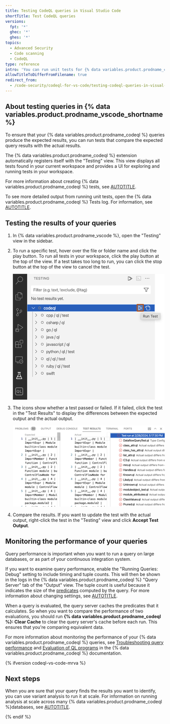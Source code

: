 ```yaml
---
title: Testing CodeQL queries in Visual Studio Code
shortTitle: Test CodeQL queries
versions:
  fpt: '*'
  ghec: '*'
  ghes: '*'
topics:
  - Advanced Security
  - Code scanning
  - CodeQL
type: reference
intro: 'You can run unit tests for {% data variables.product.prodname_codeql %} queries using the {% data variables.product.prodname_vscode %} extension.'
allowTitleToDifferFromFilename: true
redirect_from:
  - /code-security/codeql-for-vs-code/testing-codeql-queries-in-visual-studio-code
---
```


## About testing queries in {% data variables.product.prodname_vscode_shortname %}

To ensure that your {% data variables.product.prodname_codeql %} queries produce the expected results, you can run tests that compare the expected query results with the actual results.

The {% data variables.product.prodname_codeql %} extension automatically registers itself with the "Testing" view. This view displays all tests found in your current workspace and provides a UI for exploring and running tests in your workspace.

For more information about creating {% data variables.product.prodname_codeql %} tests, see [AUTOTITLE](/code-security/codeql-cli/using-the-codeql-cli/testing-custom-queries).

To see more detailed output from running unit tests, open the {% data variables.product.prodname_codeql %} Tests log. For information, see [AUTOTITLE](/code-security/codeql-for-vs-code/troubleshooting-codeql-for-vs-code/accessing-logs).

## Testing the results of your queries

1. In {% data variables.product.prodname_vscode %}, open the "Testing" view in the sidebar.

1. To run a specific test, hover over the file or folder name and click the play button. To run all tests in your workspace, click the play button at the top of the view. If a test takes too long to run, you can click the stop button at the top of the view to cancel the test.

   ![Screenshot of the "Testing" view, with the "Run Test" button (to run all tests) outlined in dark orange.](/assets/images/help/security/codeql-for-vs-code-run-all-tests.png)

1. The icons show whether a test passed or failed. If it failed, click the test in the "Test Results" to display the differences between the expected output and the actual output.

   ![Screenshot of the "Test Results" view displaying the differences between the expected output and actual output for a test.](/assets/images/help/security/codeql-for-vs-code-test-output.png)

1. Compare the results. If you want to update the test with the actual output, right-click the test in the "Testing" view and click **Accept Test Output**.

## Monitoring the performance of your queries

Query performance is important when you want to run a query on large databases, or as part of your continuous integration system.

If you want to examine query performance, enable the "Running Queries: Debug" setting to include timing and tuple counts. This will then be shown in the logs in the {% data variables.product.prodname_codeql %} "Query Server" tab of the "Output" view. The tuple count is useful because it indicates the size of the [predicates](https://codeql.github.com/docs/ql-language-reference/predicates/#predicates) computed by the query. For more information about changing settings, see [AUTOTITLE](/code-security/codeql-for-vs-code/using-the-advanced-functionality-of-the-codeql-for-vs-code-extension/customizing-settings#configuring-settings-for-running-queries-locally).

When a query is evaluated, the query server caches the predicates that it calculates. So when you want to compare the performance of two evaluations, you should run **{% data variables.product.prodname_codeql %}: Clear Cache** to clear the query server's cache before each run. This ensures that you're comparing equivalent data.

For more information about monitoring the performance of your {% data variables.product.prodname_codeql %} queries, see [Troubleshooting query performance](https://codeql.github.com/docs/writing-codeql-queries/troubleshooting-query-performance/#troubleshooting-query-performance) and [Evaluation of QL programs](https://codeql.github.com/docs/ql-language-reference/evaluation-of-ql-programs/#evaluation-of-ql-programs) in the {% data variables.product.prodname_codeql %} documentation.

{% ifversion codeql-vs-code-mrva %}

## Next steps

When you are sure that your query finds the results you want to identify, you can use variant analysis to run it at scale. For information on running analysis at scale across many {% data variables.product.prodname_codeql %}databases, see [AUTOTITLE](/code-security/codeql-for-vs-code/getting-started-with-codeql-for-vs-code/running-codeql-queries-at-scale-with-multi-repository-variant-analysis).

{% endif %}
